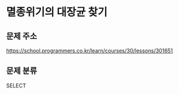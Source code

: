 # 멸종위기의 대장균 찾기
## 문제 주소
https://school.programmers.co.kr/learn/courses/30/lessons/301651

## 문제 분류
SELECT
